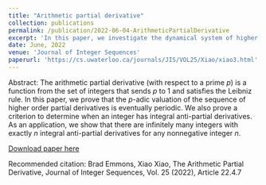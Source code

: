 ```yaml
---
title: "Arithmetic partial derivative"
collection: publications
permalink: /publication/2022-06-04-ArithmeticPartialDerivative
excerpt: 'In this paper, we investigate the dynamical system of higher order of arithmetic partial derivatives. We show that there are infinitely many numbers with exactly <var>n</var> anti-partial derivatives for any nonnegative integer <var>n</var>. This is a joint work with Brad Emmons.'
date: June, 2022
venue: 'Journal of Integer Sequences'
paperurl: 'https://cs.uwaterloo.ca/journals/JIS/VOL25/Xiao/xiao3.html'
---
```

Abstract: The arithmetic partial derivative (with respect to a prime <var>p</var>) is a function from the set of integers that sends <var>p</var> to 1 and satisfies the Leibniz rule. In this paper, we prove that the <var>p</var>-adic valuation of the sequence of higher order partial derivatives is eventually periodic. We also prove a criterion to determine when an integer has integral anti-partial derivatives. As an application, we show that there are infinitely many integers with exactly <var>n</var> integral anti-partial derivatives for any nonnegative integer <var>n</var>.

[Download paper here](https://cs.uwaterloo.ca/journals/JIS/VOL25/Xiao/xiao3.html)

Recommended citation: Brad Emmons, Xiao Xiao, The Arithmetic Partial Derivative, Journal of Integer Sequences, Vol. 25 (2022), Article 22.4.7